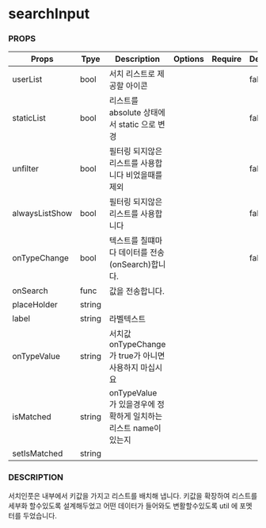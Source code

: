 # searchInput

### PROPS

| Props          | Tpye   | Description                                                      | Options | Require | Default |
| -------------- | ------ | ---------------------------------------------------------------- | ------- | ------- | ------- |
| userList       | bool   | 서치 리스트로 제공할 아이콘                                      |         |         | false   |
| staticList     | bool   | 리스트를 absolute 상태에서 static 으로 변경                      |         |         | false   |
| unfilter       | bool   | 필터링 되지않은 리스트를 사용합니다 비었을때를 제외              |         |         | false   |
| alwaysListShow | bool   | 필터링 되지않은 리스트를 사용합니다                              |         |         | false   |
| onTypeChange   | bool   | 텍스트를 칠떄마다 데이터를 전송(onSearch)합니다.                 |         |         | false   |
| onSearch       | func   | 값을 전송합니다.                                                 |         |         |
| placeHolder    | string |                                                                  |         |         |
| label          | string | 라벨텍스트                                                       |         |         |
| onTypeValue    | string | 서치값 onTypeChange 가 true가 아니면 사용하지 마십시요           |         |         |
| isMatched      | string | onTypeValue 가 있을경우에 정확하게 일치하는 리스트 name이 있는지 |         |         |
| setIsMatched   | string |                                                                  |         |         |

### DESCRIPTION

서치인풋은 내부에서 키값을 가지고 리스트를 배치해 냅니다.
키값을 확장하여 리스트를 세부화 할수있도록 설계해두었고
어떤 데이터가 들어와도 변활할수있도록 util 에 포멧터를 두었습니다.

<!-- todo: 키보드 엔터와 클릭시 값을 바로 전달하지말고 onChange 를 거쳐서 갈수 있도록 하자. -->
